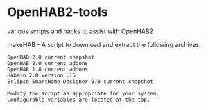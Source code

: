 # OpenHAB2-tools
various scripts and hacks to assist with OpenHAB2

makeHAB - A script to download and extract the following archives:  

	OpenHAB 2.0 current snapshot
	OpenHAB 2.0 current addons
	OpenHAB 1.8 current addons
	Habmin 2.0 version .15
	Eclipse SmartHome Designer 0.8 current snapshot

	Modify the script as appropriate for your system.
	Configurable variables are located at the top.

